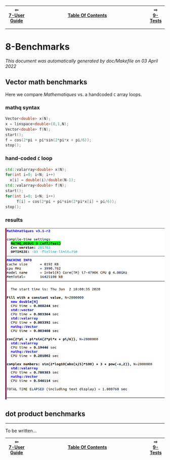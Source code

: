 
| ⇦ <br />[7-User Guide](user-guide.md)  | <br />[Table Of Contents](toc.md)<br /> <img width=1000/> | ⇨ <br />[9-Tests](test.md)   |
| ----------- | ----------- | ----------- |


-------------------------

# 8-Benchmarks

_This document was automatically generated by doc/Makefile on 03 April 2022_



## Vector math benchmarks 

Here we compare _Mathematiques_ vs. a handcoded `C` array loops.

### mathq syntax 
```C++
Vector<double> x(N);
x = linspace<double>(0,1,N);
Vector<double> f(N);
start();
f = cos(2*pi + pi*sin(2*pi*x + pi/6));
stop();
```

### hand-coded `C` loop 
```C++
std::valarray<double> x(N);
for(int i=0; i<N; i++)
  x[i] = double(i)/double(N-1);
std::valarray<double> f(N);
start();
for(int i=0; i<N; i++)
     f[i] = cos(2*pi + pi*sin(2*pi*x[i] + pi/6));
stop();
```
### results

![benchmarks](../files/benchmark.png)


## dot product benchmarks
---------------------------------------------------------------------------
To be written...

| ⇦ <br />[7-User Guide](user-guide.md)  | <br />[Table Of Contents](toc.md)<br /> <img width=1000/> | ⇨ <br />[9-Tests](test.md)   |
| ----------- | ----------- | ----------- |

